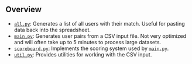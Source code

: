 ## Overview

* [`all.py`](all.py): Generates a list of all users with their match. Useful for pasting data back into the spreadsheet.
* [`main.py`](main.py): Generates user pairs from a CSV input file.
Not very optimized and will often take up to 5 minutes to process large datasets.
* [`scoreboard.py`](scoreboard.py): Implements the scoring system used by [`main.py`](main.py).
* [`util.py`](util.py): Provides utilities for working with the CSV input.